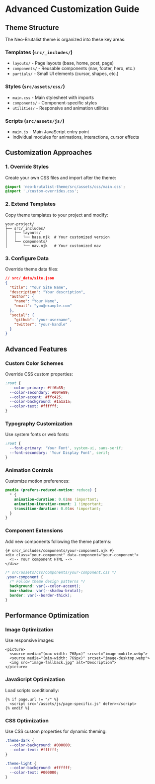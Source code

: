 # Advanced Customization Guide

## Theme Structure

The Neo-Brutalist theme is organized into these key areas:

### Templates (`src/_includes/`)

- `layouts/` - Page layouts (base, home, post, page)
- `components/` - Reusable components (nav, footer, hero, etc.)
- `partials/` - Small UI elements (cursor, shapes, etc.)

### Styles (`src/assets/css/`)

- `main.css` - Main stylesheet with imports
- `components/` - Component-specific styles
- `utilities/` - Responsive and animation utilities

### Scripts (`src/assets/js/`)

- `main.js` - Main JavaScript entry point
- Individual modules for animations, interactions, cursor effects

## Customization Approaches

### 1. Override Styles

Create your own CSS files and import after the theme:

```css
@import 'neo-brutalist-theme/src/assets/css/main.css';
@import './custom-overrides.css';
```

### 2. Extend Templates

Copy theme templates to your project and modify:

```
your-project/
├── src/_includes/
│   ├── layouts/
│   │   └── base.njk  # Your customized version
│   └── components/
│       └── nav.njk   # Your customized nav
```

### 3. Configure Data

Override theme data files:

```json
// src/_data/site.json
{
  "title": "Your Site Name",
  "description": "Your description",
  "author": {
    "name": "Your Name",
    "email": "you@example.com"
  },
  "social": {
    "github": "your-username",
    "twitter": "your-handle"
  }
}
```

## Advanced Features

### Custom Color Schemes

Override CSS custom properties:

```css
:root {
  --color-primary: #ff6b35;
  --color-secondary: #004e89;
  --color-accent: #ffc425;
  --color-background: #1a1a1a;
  --color-text: #ffffff;
}
```

### Typography Customization

Use system fonts or web fonts:

```css
:root {
  --font-primary: 'Your Font', system-ui, sans-serif;
  --font-secondary: 'Your Display Font', serif;
}
```

### Animation Controls

Customize motion preferences:

```css
@media (prefers-reduced-motion: reduce) {
  * {
    animation-duration: 0.01ms !important;
    animation-iteration-count: 1 !important;
    transition-duration: 0.01ms !important;
  }
}
```

### Component Extensions

Add new components following the theme patterns:

```njk
{# src/_includes/components/your-component.njk #}
<div class="your-component" data-component="your-component">
  <!-- Your component HTML -->
</div>
```

```css
/* src/assets/css/components/your-component.css */
.your-component {
  /* Follow theme design patterns */
  background: var(--color-accent);
  box-shadow: var(--shadow-brutal);
  border: var(--border-thick);
}
```

## Performance Optimization

### Image Optimization

Use responsive images:

```njk
<picture>
  <source media="(max-width: 768px)" srcset="image-mobile.webp">
  <source media="(min-width: 769px)" srcset="image-desktop.webp">
  <img src="image-fallback.jpg" alt="Description">
</picture>
```

### JavaScript Optimization

Load scripts conditionally:

```njk
{% if page.url != "/" %}
  <script src="/assets/js/page-specific.js" defer></script>
{% endif %}
```

### CSS Optimization

Use CSS custom properties for dynamic theming:

```css
.theme-dark {
  --color-background: #000000;
  --color-text: #ffffff;
}

.theme-light {
  --color-background: #ffffff;
  --color-text: #000000;
}
```
